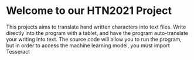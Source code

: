 # Welcome to our HTN2021 Project

This projects aims to translate hand written characters into text files.
Write directly into the program with a tablet, and have the program auto-translate your writing into text.
The source code will allow you to run the program, but in order to access the machine learning model, you must import Tesseract
